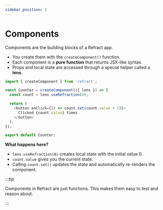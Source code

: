 ```yaml
---
sidebar_position: 2
---
```


# Components

Components are the building blocks of a Refract app.
- You create them with the `createComponent()` function.
- Each component is a **pure function** that returns JSX-like syntax.
- Props and local state are accessed through a special helper called a **lens**.

```js
import { createComponent } from 'refract';

const Counter = createComponent(({ lens }) => {
  const count = lens.useRefraction(0);

  return (
    <button onClick={() => count.set(count.value + 1)}>
      Clicked {count.value} times
    </button>
  );
});

export default Counter;

```
**What happens here?**

- `lens.useRefraction(0)` creates local state with the initial value 0.
- `count.value` gives you the current state.
- Calling `count.set()` updates the state and automatically re-renders the component.

:::tip

Components in Refract are just functions. This makes them easy to test and reason about.

:::